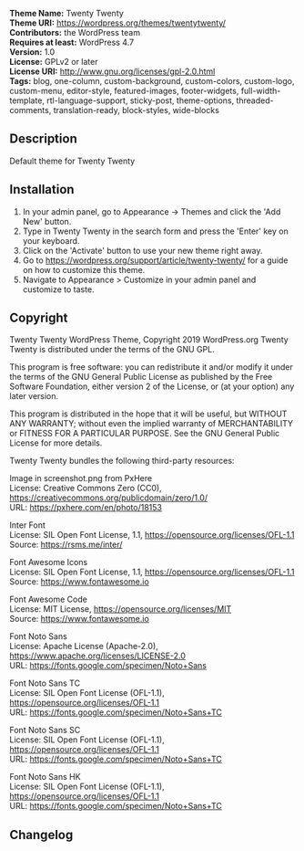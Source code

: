 **Theme Name:** Twenty Twenty  
**Theme URI:** https://wordpress.org/themes/twentytwenty/  
**Contributors:** the WordPress team  
**Requires at least:** WordPress 4.7  
**Version:** 1.0  
**License:** GPLv2 or later  
**License URI:** http://www.gnu.org/licenses/gpl-2.0.html  
**Tags:** blog, one-column, custom-background, custom-colors, custom-logo, custom-menu, editor-style, featured-images, footer-widgets, full-width-template, rtl-language-support, sticky-post, theme-options, threaded-comments, translation-ready, block-styles, wide-blocks

## Description

Default theme for Twenty Twenty

## Installation

1. In your admin panel, go to Appearance -> Themes and click the 'Add New' button.
2. Type in Twenty Twenty in the search form and press the 'Enter' key on your keyboard.
3. Click on the 'Activate' button to use your new theme right away.
4. Go to https://wordpress.org/support/article/twenty-twenty/ for a guide on how to customize this theme.
5. Navigate to Appearance > Customize in your admin panel and customize to taste.

## Copyright

Twenty Twenty WordPress Theme, Copyright 2019 WordPress.org
Twenty Twenty is distributed under the terms of the GNU GPL.

This program is free software: you can redistribute it and/or modify
it under the terms of the GNU General Public License as published by
the Free Software Foundation, either version 2 of the License, or
(at your option) any later version.

This program is distributed in the hope that it will be useful,
but WITHOUT ANY WARRANTY; without even the implied warranty of
MERCHANTABILITY or FITNESS FOR A PARTICULAR PURPOSE. See the
GNU General Public License for more details.

Twenty Twenty bundles the following third-party resources:

Image in screenshot.png from PxHere  
License: Creative Commons Zero (CC0), https://creativecommons.org/publicdomain/zero/1.0/  
URL: https://pxhere.com/en/photo/18153

Inter Font  
License: SIL Open Font License, 1.1, https://opensource.org/licenses/OFL-1.1  
Source: https://rsms.me/inter/

Font Awesome Icons  
License: SIL Open Font License, 1.1, https://opensource.org/licenses/OFL-1.1  
Source: https://www.fontawesome.io

Font Awesome Code  
License: MIT License, https://opensource.org/licenses/MIT  
Source: https://www.fontawesome.io

Font Noto Sans  
License: Apache License (Apache-2.0), https://www.apache.org/licenses/LICENSE-2.0  
URL: https://fonts.google.com/specimen/Noto+Sans

Font Noto Sans TC  
License: SIL Open Font License (OFL-1.1), https://opensource.org/licenses/OFL-1.1  
URL: https://fonts.google.com/specimen/Noto+Sans+TC

Font Noto Sans SC  
License: SIL Open Font License (OFL-1.1), https://opensource.org/licenses/OFL-1.1  
URL: https://fonts.google.com/specimen/Noto+Sans+TC

Font Noto Sans HK  
License: SIL Open Font License (OFL-1.1), https://opensource.org/licenses/OFL-1.1  
URL: https://fonts.google.com/specimen/Noto+Sans+TC

## Changelog


